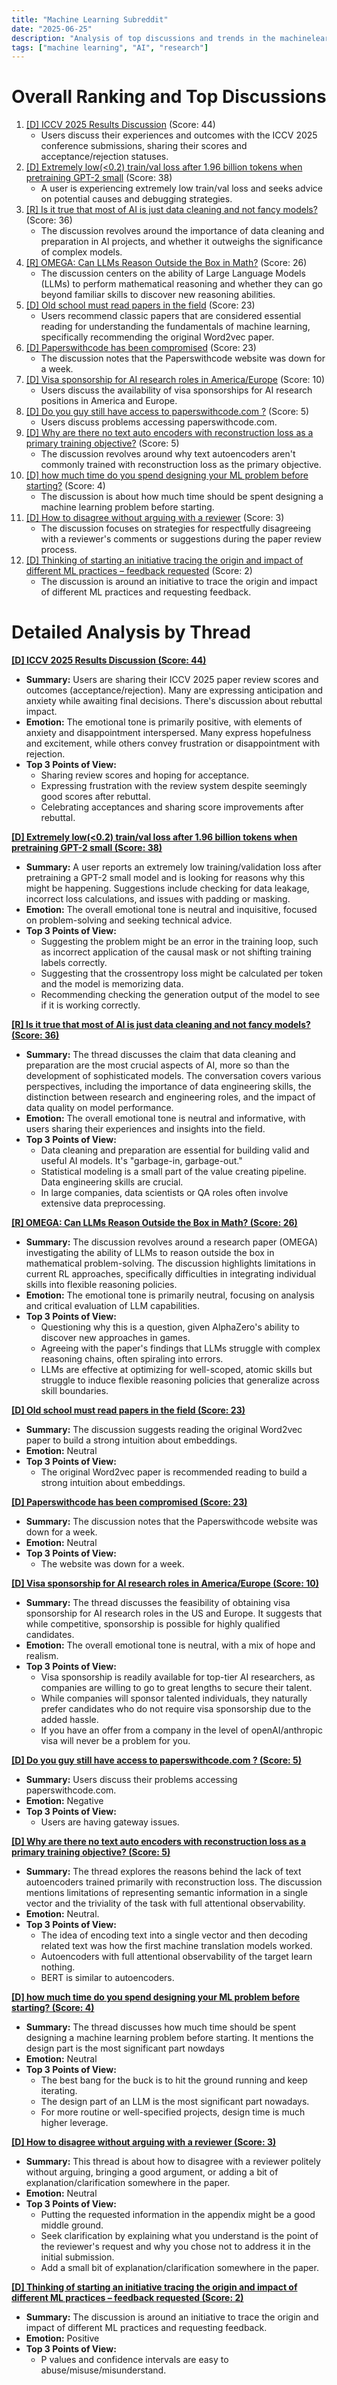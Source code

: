 ```yaml
---
title: "Machine Learning Subreddit"
date: "2025-06-25"
description: "Analysis of top discussions and trends in the machinelearning subreddit"
tags: ["machine learning", "AI", "research"]
---
```


# Overall Ranking and Top Discussions
1.  [[D] ICCV 2025 Results Discussion](https://www.reddit.com/r/MachineLearning/comments/1lk38sf/d_iccv_2025_results_discussion/) (Score: 44)
    *   Users discuss their experiences and outcomes with the ICCV 2025 conference submissions, sharing their scores and acceptance/rejection statuses.
2.  [[D] Extremely low(<0.2) train/val loss after 1.96 billion tokens when pretraining GPT-2 small](https://www.reddit.com/r/MachineLearning/comments/1ljnfzy/d_extremely_low02_trainval_loss_after_196_billion/) (Score: 38)
    *   A user is experiencing extremely low train/val loss and seeks advice on potential causes and debugging strategies.
3.  [[R] Is it true that most of AI is just data cleaning and not fancy models?](https://www.reddit.com/r/MachineLearning/comments/1lk71h6/r_is_it_true_that_most_of_ai_is_just_data/) (Score: 36)
    *   The discussion revolves around the importance of data cleaning and preparation in AI projects, and whether it outweighs the significance of complex models.
4.  [[R] OMEGA: Can LLMs Reason Outside the Box in Math?](https://www.reddit.com/r/MachineLearning/comments/1ljsyzg/r_omega_can_llms_reason_outside_the_box_in_math/) (Score: 26)
    *   The discussion centers on the ability of Large Language Models (LLMs) to perform mathematical reasoning and whether they can go beyond familiar skills to discover new reasoning abilities.
5.  [[D] Old school must read papers in the field](https://www.reddit.com/r/MachineLearning/comments/1ljo5c1/d_old_school_must_read_papers_in_the_field/) (Score: 23)
    *   Users recommend classic papers that are considered essential reading for understanding the fundamentals of machine learning, specifically recommending the original Word2vec paper.
6.  [[D] Paperswithcode has been compromised](https://www.reddit.com/r/MachineLearning/comments/1lkedb8/d_paperswithcode_has_been_compromised/) (Score: 23)
    *   The discussion notes that the Paperswithcode website was down for a week.
7.  [[D] Visa sponsorship for AI research roles in America/Europe](https://www.reddit.com/r/MachineLearning/comments/1ljyhny/d_visa_sponsorship_for_ai_research_roles_in/) (Score: 10)
    *   Users discuss the availability of visa sponsorships for AI research positions in America and Europe.
8.  [[D] Do you guy still have access to paperswithcode.com ?](https://www.reddit.com/r/MachineLearning/comments/1lk4m92/d_do_you_guy_still_have_access_to/) (Score: 5)
    *   Users discuss problems accessing paperswithcode.com.
9.  [[D] Why are there no text auto encoders with reconstruction loss as a primary training objective?](https://www.reddit.com/r/MachineLearning/comments/1lkbsic/d_why_are_there_no_text_auto_encoders_with/) (Score: 5)
    *   The discussion revolves around why text autoencoders aren't commonly trained with reconstruction loss as the primary objective.
10. [[D] how much time do you spend designing your ML problem before starting?](https://www.reddit.com/r/MachineLearning/comments/1ljp4cg/d_how_much_time_do_you_spend_designing_your_ml/) (Score: 4)
    *   The discussion is about how much time should be spent designing a machine learning problem before starting.
11. [[D] How to disagree without arguing with a reviewer](https://www.reddit.com/r/MachineLearning/comments/1lkdt1k/d_how_to_disagree_without_arguing_with_a_reviewer/) (Score: 3)
    *   The discussion focuses on strategies for respectfully disagreeing with a reviewer's comments or suggestions during the paper review process.
12. [[D] Thinking of starting an initiative tracing the origin and impact of different ML practices – feedback requested](https://www.reddit.com/r/MachineLearning/comments/1lk9731/d_thinking_of_starting_an_initiative_tracing_the/) (Score: 2)
    *   The discussion is around an initiative to trace the origin and impact of different ML practices and requesting feedback.

# Detailed Analysis by Thread
**[[D] ICCV 2025 Results Discussion (Score: 44)](https://www.reddit.com/r/MachineLearning/comments/1lk38sf/d_iccv_2025_results_discussion/)**
*   **Summary:** Users are sharing their ICCV 2025 paper review scores and outcomes (acceptance/rejection). Many are expressing anticipation and anxiety while awaiting final decisions. There's discussion about rebuttal impact.
*   **Emotion:** The emotional tone is primarily positive, with elements of anxiety and disappointment interspersed. Many express hopefulness and excitement, while others convey frustration or disappointment with rejection.
*   **Top 3 Points of View:**
    *   Sharing review scores and hoping for acceptance.
    *   Expressing frustration with the review system despite seemingly good scores after rebuttal.
    *   Celebrating acceptances and sharing score improvements after rebuttal.

**[[D] Extremely low(<0.2) train/val loss after 1.96 billion tokens when pretraining GPT-2 small (Score: 38)](https://www.reddit.com/r/MachineLearning/comments/1ljnfzy/d_extremely_low02_trainval_loss_after_196_billion/)**
*   **Summary:** A user reports an extremely low training/validation loss after pretraining a GPT-2 small model and is looking for reasons why this might be happening. Suggestions include checking for data leakage, incorrect loss calculations, and issues with padding or masking.
*   **Emotion:** The overall emotional tone is neutral and inquisitive, focused on problem-solving and seeking technical advice.
*   **Top 3 Points of View:**
    *   Suggesting the problem might be an error in the training loop, such as incorrect application of the causal mask or not shifting training labels correctly.
    *   Suggesting that the crossentropy loss might be calculated per token and the model is memorizing data.
    *   Recommending checking the generation output of the model to see if it is working correctly.

**[[R] Is it true that most of AI is just data cleaning and not fancy models? (Score: 36)](https://www.reddit.com/r/MachineLearning/comments/1lk71h6/r_is_it_true_that_most_of_ai_is_just_data/)**
*   **Summary:** The thread discusses the claim that data cleaning and preparation are the most crucial aspects of AI, more so than the development of sophisticated models. The conversation covers various perspectives, including the importance of data engineering skills, the distinction between research and engineering roles, and the impact of data quality on model performance.
*   **Emotion:** The overall emotional tone is neutral and informative, with users sharing their experiences and insights into the field.
*   **Top 3 Points of View:**
    *   Data cleaning and preparation are essential for building valid and useful AI models. It's "garbage-in, garbage-out."
    *   Statistical modeling is a small part of the value creating pipeline. Data engineering skills are crucial.
    *   In large companies, data scientists or QA roles often involve extensive data preprocessing.

**[[R] OMEGA: Can LLMs Reason Outside the Box in Math? (Score: 26)](https://www.reddit.com/r/MachineLearning/comments/1ljsyzg/r_omega_can_llms_reason_outside_the_box_in_math/)**
*   **Summary:** The discussion revolves around a research paper (OMEGA) investigating the ability of LLMs to reason outside the box in mathematical problem-solving. The discussion highlights limitations in current RL approaches, specifically difficulties in integrating individual skills into flexible reasoning policies.
*   **Emotion:** The emotional tone is primarily neutral, focusing on analysis and critical evaluation of LLM capabilities.
*   **Top 3 Points of View:**
    *   Questioning why this is a question, given AlphaZero's ability to discover new approaches in games.
    *   Agreeing with the paper's findings that LLMs struggle with complex reasoning chains, often spiraling into errors.
    *   LLMs are effective at optimizing for well-scoped, atomic skills but struggle to induce flexible reasoning policies that generalize across skill boundaries.

**[[D] Old school must read papers in the field (Score: 23)](https://www.reddit.com/r/MachineLearning/comments/1ljo5c1/d_old_school_must_read_papers_in_the_field/)**
*   **Summary:** The discussion suggests reading the original Word2vec paper to build a strong intuition about embeddings.
*   **Emotion:** Neutral
*   **Top 3 Points of View:**
    *   The original Word2vec paper is recommended reading to build a strong intuition about embeddings.

**[[D] Paperswithcode has been compromised (Score: 23)](https://www.reddit.com/r/MachineLearning/comments/1lkedb8/d_paperswithcode_has_been_compromised/)**
*   **Summary:** The discussion notes that the Paperswithcode website was down for a week.
*   **Emotion:** Neutral
*   **Top 3 Points of View:**
    *   The website was down for a week.

**[[D] Visa sponsorship for AI research roles in America/Europe (Score: 10)](https://www.reddit.com/r/MachineLearning/comments/1ljyhny/d_visa_sponsorship_for_ai_research_roles_in/)**
*   **Summary:** The thread discusses the feasibility of obtaining visa sponsorship for AI research roles in the US and Europe. It suggests that while competitive, sponsorship is possible for highly qualified candidates.
*   **Emotion:** The overall emotional tone is neutral, with a mix of hope and realism.
*   **Top 3 Points of View:**
    *   Visa sponsorship is readily available for top-tier AI researchers, as companies are willing to go to great lengths to secure their talent.
    *   While companies will sponsor talented individuals, they naturally prefer candidates who do not require visa sponsorship due to the added hassle.
    *   If you have an offer from a company in the level of openAI/anthropic visa will never be a problem for you.

**[[D] Do you guy still have access to paperswithcode.com ? (Score: 5)](https://www.reddit.com/r/MachineLearning/comments/1lk4m92/d_do_you_guy_still_have_access_to/)**
*   **Summary:** Users discuss their problems accessing paperswithcode.com.
*   **Emotion:** Negative
*   **Top 3 Points of View:**
    *   Users are having gateway issues.

**[[D] Why are there no text auto encoders with reconstruction loss as a primary training objective? (Score: 5)](https://www.reddit.com/r/MachineLearning/comments/1lkbsic/d_why_are_there_no_text_auto_encoders_with/)**
*   **Summary:** The thread explores the reasons behind the lack of text autoencoders trained primarily with reconstruction loss. The discussion mentions limitations of representing semantic information in a single vector and the triviality of the task with full attentional observability.
*   **Emotion:** Neutral.
*   **Top 3 Points of View:**
    *   The idea of encoding text into a single vector and then decoding related text was how the first machine translation models worked.
    *   Autoencoders with full attentional observability of the target learn nothing.
    *   BERT is similar to autoencoders.

**[[D] how much time do you spend designing your ML problem before starting? (Score: 4)](https://www.reddit.com/r/MachineLearning/comments/1ljp4cg/d_how_much_time_do_you_spend_designing_your_ml/)**
*   **Summary:** The thread discusses how much time should be spent designing a machine learning problem before starting. It mentions the design part is the most significant part nowdays
*   **Emotion:** Neutral
*   **Top 3 Points of View:**
    *   The best bang for the buck is to hit the ground running and keep iterating.
    *   The design part of an LLM is the most significant part nowadays.
    *   For more routine or well-specified projects, design time is much higher leverage.

**[[D] How to disagree without arguing with a reviewer (Score: 3)](https://www.reddit.com/r/MachineLearning/comments/1lkdt1k/d_how_to_disagree_without_arguing_with_a_reviewer/)**
*   **Summary:** This thread is about how to disagree with a reviewer politely without arguing, bringing a good argument, or adding a bit of explanation/clarification somewhere in the paper.
*   **Emotion:** Neutral
*   **Top 3 Points of View:**
    *   Putting the requested information in the appendix might be a good middle ground.
    *   Seek clarification by explaining what you understand is the point of the reviewer's request and why you chose not to address it in the initial submission.
    *   Add a small bit of explanation/clarification somewhere in the paper.

**[[D] Thinking of starting an initiative tracing the origin and impact of different ML practices – feedback requested (Score: 2)](https://www.reddit.com/r/MachineLearning/comments/1lk9731/d_thinking_of_starting_an_initiative_tracing_the/)**
*   **Summary:** The discussion is around an initiative to trace the origin and impact of different ML practices and requesting feedback.
*   **Emotion:** Positive
*   **Top 3 Points of View:**
    *   P values and confidence intervals are easy to abuse/misuse/misunderstand.
